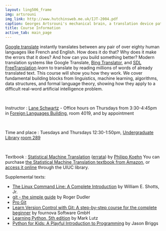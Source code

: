 ```yaml
---
layout: ling506_frame
img: artsrouni
img_link: http://www.hutchinsweb.me.uk/IJT-2004.pdf
caption: Georges Artsrouni's mechanical brain, a translation device patented in 1933 in France.
title: Course Information
active_tab: main_page 
---
```


[Google translate](http://translate.google.com/) instantly
translates between any pair of over eighty human languages 
like French and English. How does it do that? Why does it 
make the errors that it does? And how can you build something 
better? Modern translation systems like Google Translate, 
[Bing Translator](http://www.microsofttranslator.com/),
and [SDL FreeTranslation](http://www.freetranslation.com/)
*learn* to translate by reading millions of words of already 
translated text. This course will show you how they work. 
We cover fundamental building blocks from linguistics, 
machine learning, algorithms, data structures, and formal 
language theory, showing how they apply to a difficult
real-word artificial intelligence problem.

<br/>

Instructor
: [Lane Schwartz](http://www.linguistics.illinois.edu/people/lanes) - Office hours on Thursdays from 3:30-4:45pm in [Foreign Languages Building](https://www.fs.uiuc.edu/ada/0172.html), room 4019, and by appointment

<br/>

Time and place
: Tuesdays and Thursdays 12:30-1:50pm, [Undergraduate Library](https://www.fs.uiuc.edu/ada/0099.html) [room 289](https://www.cites.illinois.edu/ics/undergrad_library.html)

<br/>

Textbook
: [Statistical Machine Translation](http://www.statmt.org/book/) (<a href="http://statmt.org/book/errata.html">errata</a>) 
by <a href="http://homepages.inf.ed.ac.uk/pkoehn/">Philipp Koehn</a> 
You can purchase <a href="http://www.amazon.com/Statistical-Machine-Translation-Philipp-Koehn/dp/0521874157">the Statistical Machine Translation textbook from Amazon</a>, or <a href="http://proquest.safaribooksonline.com.proxy2.library.illinois.edu/9781139637565">access it online</a> through the UIUC library.


Supplemental texts:
<ul>
 <li><a href="http://proquest.safaribooksonline.com.proxy2.library.illinois.edu/book/programming/linux/9781593273897">The Linux Command Line: A Complete Introduction</a> by William E. Shotts, Jr.</li>
 <li><a href="http://rogerdudler.github.io/git-guide">git - the simple guide</a> by Roger Dudler</li>
 <li><a href="http://git-scm.com/book">Pro Git</a></li>
 <li><a href="http://www.git-tower.com/learn/ebook/command-line/introduction">Learn Version Control with Git: A step-by-step course for the complete beginner</a> by fournova Software GmbH</li>
 <li><a href="http://proquest.safaribooksonline.com.proxy2.library.illinois.edu/book/programming/python/9781449355722">Learning Python, 5th edition</a> by Mark Lutz</li>
 <li><a href="http://proquest.safaribooksonline.com.proxy2.library.illinois.edu/book/programming/python/9781457172397">Python for Kids: A Playful Introduction to Programming</a> by Jason Briggs</li>
</ul>
